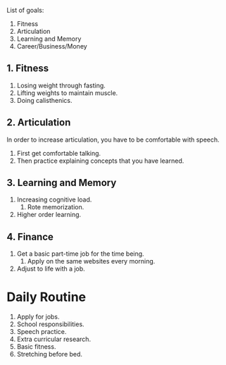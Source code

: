 List of goals:
1. Fitness
2. Articulation
3. Learning and Memory
4. Career/Business/Money

## 1. Fitness
1. Losing weight through fasting.
2. Lifting weights to maintain muscle.
3. Doing calisthenics.

## 2. Articulation
In order to increase articulation, you have to be comfortable with speech.
1. First get comfortable talking.
2. Then practice explaining concepts that you have learned.

## 3. Learning and Memory
1. Increasing cognitive load.
	1. Rote memorization.
2. Higher order learning.

## 4. Finance
1. Get a basic part-time job for the time being.
	1. Apply on the same websites every morning.
2. Adjust to life with a job.

# Daily Routine
1. Apply for jobs. 
2. School responsibilities.
3. Speech practice.
4. Extra curricular research.
5. Basic fitness.
6. Stretching before bed.